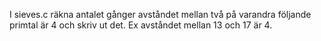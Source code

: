 I sieves.c räkna antalet gånger avståndet mellan två på varandra följande primtal är 4 och skriv ut det. Ex avståndet mellan 13 och 17 är 4.